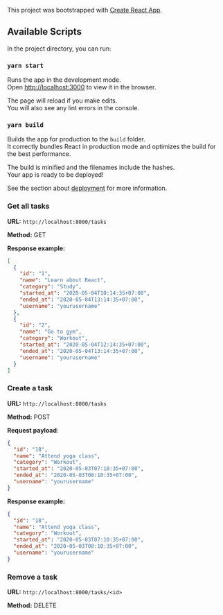 This project was bootstrapped with [Create React App](https://github.com/facebook/create-react-app).

## Available Scripts

In the project directory, you can run:

### `yarn start`

Runs the app in the development mode.<br />
Open [http://localhost:3000](http://localhost:3000) to view it in the browser.

The page will reload if you make edits.<br />
You will also see any lint errors in the console.

### `yarn build`

Builds the app for production to the `build` folder.<br />
It correctly bundles React in production mode and optimizes the build for the best performance.

The build is minified and the filenames include the hashes.<br />
Your app is ready to be deployed!

See the section about [deployment](https://facebook.github.io/create-react-app/docs/deployment) for more information.
### Get all tasks

**URL:** `http://localhost:8000/tasks`

**Method:** GET

**Response example:**

```json
[
  {
    "id": "1",
    "name": "Learn about React",
    "category": "Study",
    "started_at": "2020-05-04T10:14:35+07:00",
    "ended_at": "2020-05-04T13:14:35+07:00",
    "username": "yourusername"
  },
  {
    "id": "2",
    "name": "Go to gym",
    "category": "Workout",
    "started_at": "2020-05-04T12:14:35+07:00",
    "ended_at": "2020-05-04T13:14:35+07:00",
    "username": "yourusername"
  }
]
```

### Create a task

**URL:** `http://localhost:8000/tasks`

**Method:** POST

**Request payload**:

```json
{
  "id": "18",
  "name": "Attend yoga class",
  "category": "Workout",
  "started_at": "2020-05-03T07:10:35+07:00",
  "ended_at": "2020-05-03T08:10:35+07:00",
  "username": "yourusername"
}
```

**Response example:**

```json
{
  "id": "18",
  "name": "Attend yoga class",
  "category": "Workout",
  "started_at": "2020-05-03T07:10:35+07:00",
  "ended_at": "2020-05-03T08:10:35+07:00",
  "username": "yourusername"
}
```

### Remove a task

**URL:** `http://localhost:8000/tasks/<id>`

**Method:** DELETE
